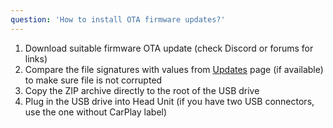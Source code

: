 ```yaml
---
question: 'How to install OTA firmware updates?'
---
```

1. Download suitable firmware OTA update (check Discord or forums for links)
2. Compare the file signatures with values from [Updates](/headunits/updates/zxw) page (if available) to make sure file is not corrupted
3. Copy the ZIP archive directly to the root of the USB drive
4. Plug in the USB drive into Head Unit (if you have two USB connectors, use the one without CarPlay label)
